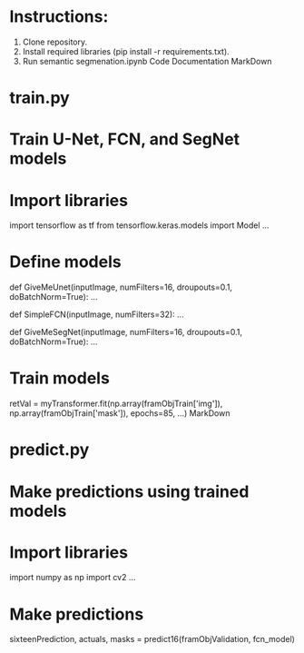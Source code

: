 # Instructions:
1.	Clone repository.
2.	Install required libraries (pip install -r requirements.txt).
3.  Run semantic segmenation.ipynb 
Code Documentation
MarkDown
# train.py
# Train U-Net, FCN, and SegNet models

# Import libraries
import tensorflow as tf
from tensorflow.keras.models import Model
...

# Define models
def GiveMeUnet(inputImage, numFilters=16, droupouts=0.1, doBatchNorm=True):
...

def SimpleFCN(inputImage, numFilters=32):
...

def GiveMeSegNet(inputImage, numFilters=16, droupouts=0.1, doBatchNorm=True):
...

# Train models
retVal = myTransformer.fit(np.array(framObjTrain['img']), np.array(framObjTrain['mask']), epochs=85, ...)
MarkDown
# predict.py
# Make predictions using trained models

# Import libraries
import numpy as np
import cv2
...

# Make predictions
sixteenPrediction, actuals, masks = predict16(framObjValidation, fcn_model)
